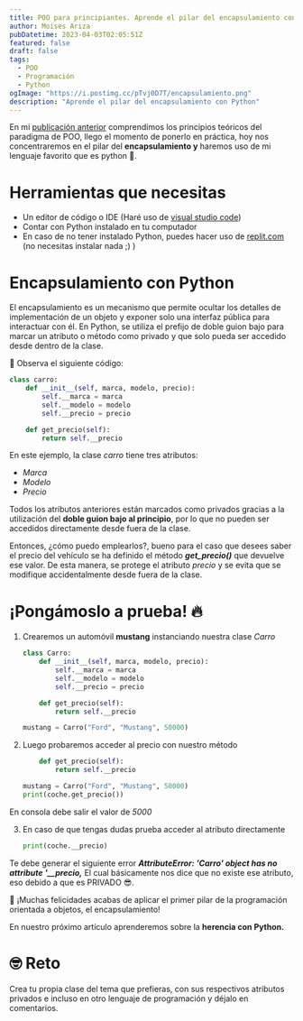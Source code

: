 ```yaml
---
title: POO para principiantes. Aprende el pilar del encapsulamiento con Python
author: Moises Ariza
pubDatetime: 2023-04-03T02:05:51Z
featured: false
draft: false
tags:
  - POO
  - Programación
  - Python
ogImage: "https://i.postimg.cc/pTvj0D7T/encapsulamiento.png"
description: "Aprende el pilar del encapsulamiento con Python"
---
```


En mi [publicación anterior](https://arizamoises.co/posts/introducci%C3%B3n-r%C3%A1pida-a-lo-que-es-la-programaci%C3%B3n-orientada-a-objetos-y-sus-caracter%C3%ADsticas/) comprendimos los principios teóricos del paradigma de POO, llego el momento de ponerlo en práctica, hoy nos concentraremos en el pilar del **encapsulamiento y** haremos uso de mi lenguaje favorito que es python 🐍.

# Herramientas que necesitas

- Un editor de código o IDE (Haré uso de [visual studio code](https://code.visualstudio.com/))
- Contar con Python instalado en tu computador
- En caso de no tener instalado Python, puedes hacer uso de [replit.com](https://replit.com/) (no necesitas instalar nada ;) )

# Encapsulamiento con Python

El encapsulamiento es un mecanismo que permite ocultar los detalles de implementación de un objeto y exponer solo una interfaz pública para interactuar con él. En Python, se utiliza el prefijo de doble guion bajo para marcar un atributo o método como privado y que solo pueda ser accedido desde dentro de la clase.

👀 Observa el siguiente código:

```python
class carro:
    def __init__(self, marca, modelo, precio):
        self.__marca = marca
        self.__modelo = modelo
        self.__precio = precio

    def get_precio(self):
        return self.__precio
```

En este ejemplo, la clase *carro* tiene tres atributos: 

- *Marca*
- *Modelo*
- *Precio*

Todos los atributos anteriores están marcados como privados gracias a la utilización del **doble guion bajo al principio**, por lo que no pueden ser accedidos directamente desde fuera de la clase. 

Entonces, ¿cómo puedo emplearlos?, bueno para el caso que desees saber el precio del vehículo se ha definido el método ***get_precio()*** que devuelve ese valor. De esta manera, se protege el atributo *precio* y se evita que se modifique accidentalmente desde fuera de la clase.

# ¡Pongámoslo a prueba! 🔥

1. Crearemos un automóvil **mustang** instanciando nuestra clase *Carro* 

    ```python
    class Carro:
        def __init__(self, marca, modelo, precio):
            self.__marca = marca
            self.__modelo = modelo
            self.__precio = precio

        def get_precio(self):
            return self.__precio

    mustang = Carro("Ford", "Mustang", 50000)
    ```

2. Luego probaremos acceder al precio con nuestro método
    
    ```python
        def get_precio(self):
            return self.__precio
    
    mustang = Carro("Ford", "Mustang", 50000)
    print(coche.get_precio())
    ```

En consola debe salir el valor de *5000*

3. En caso de que tengas dudas prueba acceder al atributo directamente
    
    ```python
    print(coche.__precio) 
    ```

Te debe generar el siguiente error  ***AttributeError: 'Carro' object has no attribute '__precio,*** El cual básicamente nos dice que no existe ese atributo, eso debido a que es PRIVADO 😎.

🎉 ¡Muchas felicidades acabas de aplicar el primer pilar de la programación orientada a objetos, el encapsulamiento!

En nuestro próximo artículo aprenderemos sobre la **herencia con Python.**

# 🤓 Reto

Crea tu propia clase del tema que prefieras, con sus respectivos atributos privados e incluso en otro lenguaje de programación y déjalo en comentarios.

